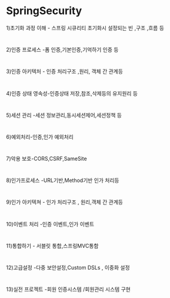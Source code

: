 # SpringSecurity
1)초기화 과정 이해 - 스프링 시큐리티 초기화시 설정되는 빈 ,구조 ,흐름 등
#
2)인증 프로세스 -폼 인증,기본인증,기억하기 인증 등
#
3)인증 아키텍처 - 인증 처리구조 ,원리, 객체 간 관계등 
#
4)인증 상태 영속성-인증상태 저장,참조,삭제등의 유지원리 등 
#
5)세션 관리 -세션 정보관리,동시세션제어,세션정책 등 
#
6)예외처리-인증,인가 예외처리 
#
7)악용 보호-CORS,CSRF,SameSite
#
8)인가프로세스 -URL기반,Method기반 인가 처리등
#
9)인가 아키텍쳐 - 인가 처리구조 , 원리,객체 간 관계등
#
10)이벤트 처리 -인증 이벤트,인가 이벤트
#
11)통합하기 - 서블릿 통합,스프링MVC통함
#
12)고급설정 -다중 보안설정,Custom DSLs , 이중화 설정
#
13)실전 프로젝트 -회원 인증시스템 /회원관리 시스템 구현
